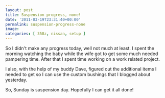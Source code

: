 ```yaml
---
layout: post
title: Suspension progress, none!
date: '2011-03-19T23:31:40+00:00'
permalink: suspension-progress-none
image:
categories: [ 350z, nissan, setup ]
---
```

So I didn't make any progress today, well not much at least. I spent the morning watching the baby while the wife got to get some much needed pampering time. After that I spent time working on a work related project.

I also, with the help of my buddy Dave, figured out the additional items I needed to get so I can use the custom bushings that I blogged about yesterday.

So, Sunday is suspension day. Hopefully I can get it all done!





